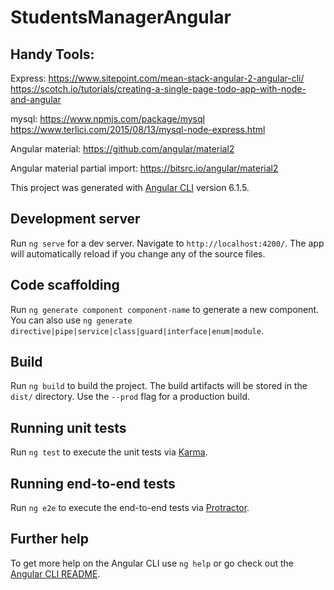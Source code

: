 # StudentsManagerAngular

## Handy Tools:
Express: 
https://www.sitepoint.com/mean-stack-angular-2-angular-cli/
https://scotch.io/tutorials/creating-a-single-page-todo-app-with-node-and-angular

mysql: 
https://www.npmjs.com/package/mysql
https://www.terlici.com/2015/08/13/mysql-node-express.html

Angular material:
https://github.com/angular/material2

Angular material partial import:
https://bitsrc.io/angular/material2

This project was generated with [Angular CLI](https://github.com/angular/angular-cli) version 6.1.5.

## Development server

Run `ng serve` for a dev server. Navigate to `http://localhost:4200/`. The app will automatically reload if you change any of the source files.

## Code scaffolding

Run `ng generate component component-name` to generate a new component. You can also use `ng generate directive|pipe|service|class|guard|interface|enum|module`.

## Build

Run `ng build` to build the project. The build artifacts will be stored in the `dist/` directory. Use the `--prod` flag for a production build.

## Running unit tests

Run `ng test` to execute the unit tests via [Karma](https://karma-runner.github.io).

## Running end-to-end tests

Run `ng e2e` to execute the end-to-end tests via [Protractor](http://www.protractortest.org/).

## Further help

To get more help on the Angular CLI use `ng help` or go check out the [Angular CLI README](https://github.com/angular/angular-cli/blob/master/README.md).
